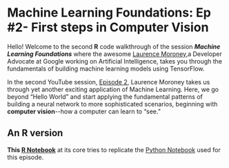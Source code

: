 # Machine Learning Foundations: Ep #2- First steps in Computer Vision
 

Hello! Welcome to the second **R** code walkthrough of the session ***Machine Learning Foundations*** where the awesome [Laurence Moroney](https://www.linkedin.com/in/laurence-moroney),a Developer Advocate at Google working on Artificial Intelligence, takes you through the fundamentals of building machine learning models using TensorFlow.

In the second YouTube session, [Episode 2](https://www.youtube.com/watch?v=j-35y1M9rRU&t=186s), Laurence Moroney takes us through yet another exciting application of Machine Learning.
Here, we go beyond “Hello World” and start applying the fundamental patterns of building a neural network to more sophisticated scenarios, beginning with **computer vision**--how a computer can learn to “see.”


## An R version


**This [R Notebook](https://r-icntay.github.io/Episode_2-Machine-Learning-Foundations-Computer_vision/.)** at its core tries to replicate the [Python Notebook](https://colab.research.google.com/github/lmoroney/mlday-tokyo/blob/master/Lab2-Computer-Vision.ipynb#scrollTo=q3KzJyjv3rnA) used for this episode.



